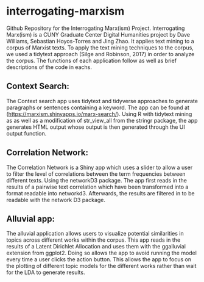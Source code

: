 # interrogating-marxism
Github Repository for the Interrogating Marx(ism) Project. Interrogating Marx(ism) is a CUNY Graduate Center Digital Humanities project by Dave Williams, Sebastian Hoyos-Torres and Jing Zhao. It applies text mining to a corpus of Marxist texts. To apply the text mining techniques to the corpus, we used a tidytext approach (Silge and Robinson, 2017) in order to analyze the corpus. The functions of each application follow as well as brief descriptions of the code in eachs.

## Context Search:
The Context search app uses tidytext and tidyverse approaches to generate paragraphs or sentences containing a keyword. The app can be found at (https://marxism.shinyapps.io/marx-search/). Using R with tidytext mining as as well as a modification of str_view_all from the stringr package, the app generates HTML output whose output is then generated through the UI output function.

## Correlation Network:
The Correlation Network is a Shiny app which uses a slider to allow a user to filter the level of correlations between the term frequencies between different texts. Using the networkD3 package. The app first reads in the results of a pairwise text correlation  which have been transformed into a format readable into networkd3. Afterwards, the results are filtered in to be readable with the network D3 package.

## Alluvial app:
The alluvial application allows users to visualize potential similarities in topics across different works within the corpus. This app reads in the results of a Latent Dirichlet Allocation and uses them with the ggalluvial extension from ggplot2. Doing so allows the app to avoid running the model every time a user clicks the action button. This allows the app to focus on the plotting of different topic models for the different works rather than wait for the LDA to generate results. 
